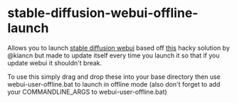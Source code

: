 # stable-diffusion-webui-offline-launch
Allows you to launch [stable diffusion webui](https://github.com/AUTOMATIC1111/stable-diffusion-webui) based off [this](https://github.com/AUTOMATIC1111/stable-diffusion-webui/issues/1523#issuecomment-1266537469) hacky solution by @kiancn but made to update itself every time you launch it so that if you update webui it shouldn't break.

To use this simply drag and drop these into your base directory then use webui-user-offline.bat to launch in offline mode
(also don't forget to add your COMMANDLINE_ARGS to webui-user-offline.bat)
